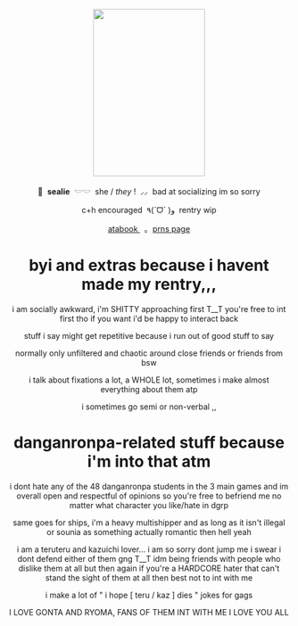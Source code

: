 <p align="center">
    <img src="https://file.garden/Z1OpYh3OMHUM4tMG/DRS_-_Gonta_Gokuhara_W_Rank_Card_08.webp" width="200" height="300" />    
</p>

<p align="center">
    🦭 ‎ <b>sealie</b> ‎ 𓎟𓎟 ‎ she / <i>they</i> ! ‎ ⸝⸝ ‎ bad at socializing im so sorry
</p>
<p align="center">
    c+h encouraged ‎ ٩(ˊᗜˋ )و ‎ rentry wip
<p align="center">
   <a href="https://sorrowfulseal.atabook.org/"> atabook </a> ‎ ‎ ｡ ‎ <a href="https://en.pronouns.page/@sorrowfulseal"> prns page </a>
</p>

</h1><h1 align="center">
    byi and extras because i havent made my rentry,,, 
</h1>
</p><p align="center">
    i am socially awkward, i'm SHITTY approaching first T__T you're free to int first tho if you want i'd be happy to interact back
</p>
</p><p align="center">
    stuff i say might get repetitive because i run out of good stuff to say
</p>
</p><p align="center">
    normally only unfiltered and chaotic around close friends or friends from bsw
</p>
</p><p align="center">
    i talk about fixations a lot, a WHOLE lot, sometimes i make almost everything about them atp
</p>
</p><p align="center">
    i sometimes go semi or non-verbal ,,
</p>

</h1><h1 align="center">
    danganronpa-related stuff because i'm into that atm
</h1>
</p><p align="center">
    i dont hate any of the 48 danganronpa students in the 3 main games and im overall open and respectful of opinions so you're free to befriend me no matter what character you like/hate in dgrp
</p>

</p><p align="center">
    same goes for ships, i'm a heavy multishipper and as long as it isn't illegal or sounia as something actually romantic then hell yeah
</p>

</p><p align="center">
    i am a teruteru and kazuichi lover... i am so sorry dont jump me i swear i dont defend either of them gng T__T idm being friends with people who dislike them at all but then again if you're a HARDCORE hater that can't stand the sight of them at all then best not to int with me
</p>

</p><p align="center">
    i make a lot of " i hope [ teru / kaz ] dies " jokes for gags
</p>

</p><p align="center">
    I LOVE GONTA AND RYOMA, FANS OF THEM INT WITH ME I LOVE YOU ALL
</p>
